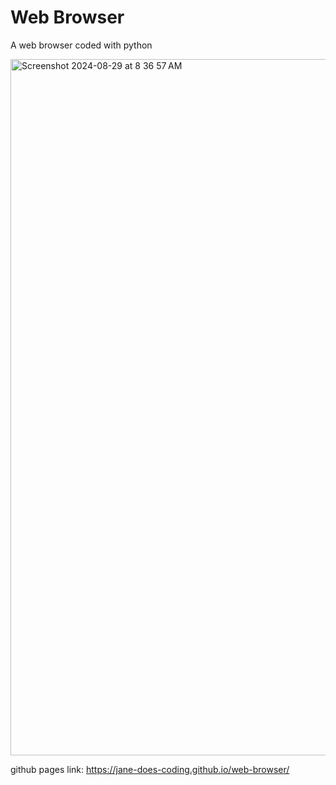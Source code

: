 # Web Browser

A web browser coded with python

<img width="1114" alt="Screenshot 2024-08-29 at 8 36 57 AM" src="https://github.com/user-attachments/assets/afe5be86-0490-45a8-81c9-bb115cb18d61">


github pages link: https://jane-does-coding.github.io/web-browser/
